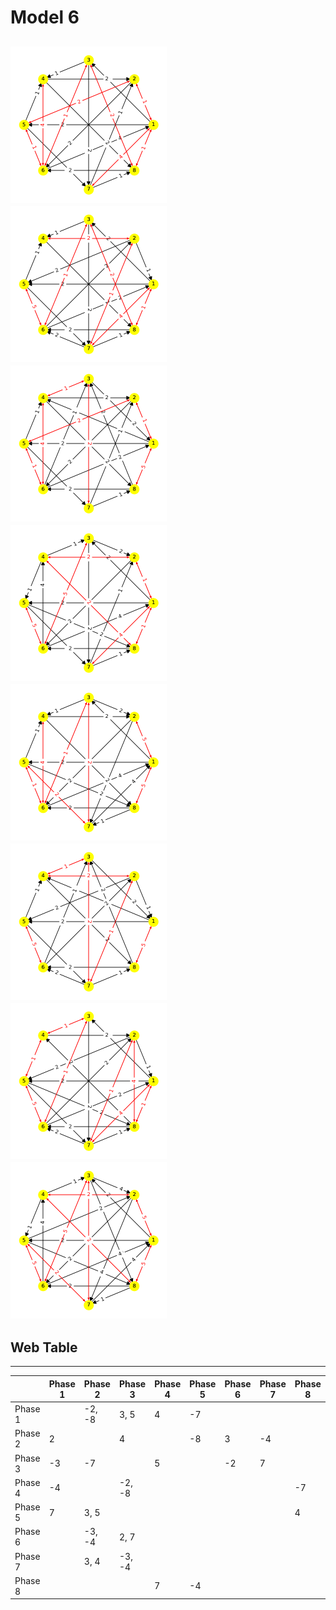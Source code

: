 # Model 6 #
<img src="./model6_phase_0.png" width="250" height="250"> <img src="./model6_phase_1.png" width="250" height="250"> <img src="./model6_phase_2.png" width="250" height="250"> <img src="./model6_phase_3.png" width="250" height="250"> <img src="./model6_phase_4.png" width="250" height="250"> <img src="./model6_phase_5.png" width="250" height="250"> <img src="./model6_phase_6.png" width="250" height="250"> <img src="./model6_phase_7.png" width="250" height="250"> 
---
## Web Table ##
---
||Phase 1|Phase 2|Phase 3|Phase 4|Phase 5|Phase 6|Phase 7|Phase 8|
|---|---|---|---|---|---|---|---|---|
Phase 1||-2, -8|3, 5|4|-7||||
Phase 2|2||4||-8|3|-4||
Phase 3|-3|-7||5||-2|7||
Phase 4|-4||-2, -8|||||-7|
Phase 5|7|3, 5||||||4|
Phase 6||-3, -4|2, 7||||||
Phase 7||3, 4|-3, -4||||||
Phase 8||||7|-4||||